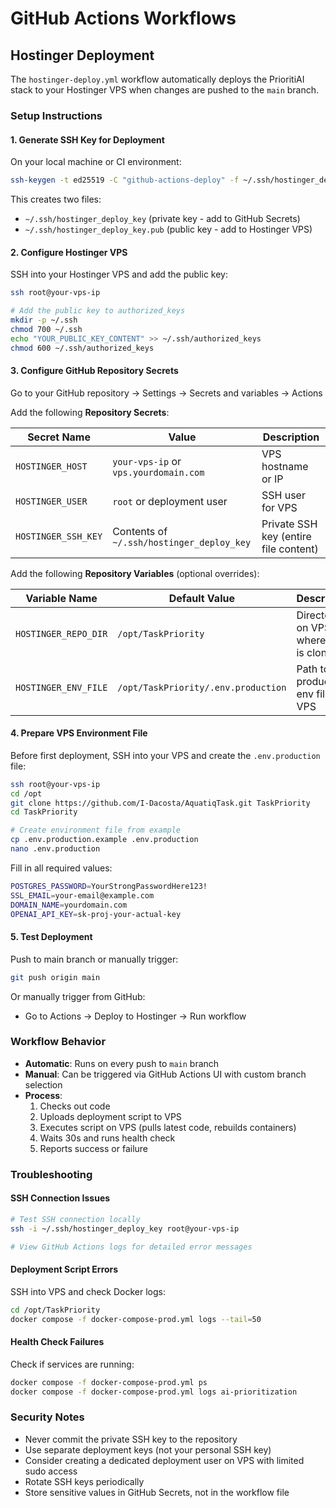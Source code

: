 # GitHub Actions Workflows

## Hostinger Deployment

The `hostinger-deploy.yml` workflow automatically deploys the PrioritiAI stack to your Hostinger VPS when changes are pushed to the `main` branch.

### Setup Instructions

#### 1. Generate SSH Key for Deployment

On your local machine or CI environment:

```bash
ssh-keygen -t ed25519 -C "github-actions-deploy" -f ~/.ssh/hostinger_deploy_key -N ""
```

This creates two files:
- `~/.ssh/hostinger_deploy_key` (private key - add to GitHub Secrets)
- `~/.ssh/hostinger_deploy_key.pub` (public key - add to Hostinger VPS)

#### 2. Configure Hostinger VPS

SSH into your Hostinger VPS and add the public key:

```bash
ssh root@your-vps-ip

# Add the public key to authorized_keys
mkdir -p ~/.ssh
chmod 700 ~/.ssh
echo "YOUR_PUBLIC_KEY_CONTENT" >> ~/.ssh/authorized_keys
chmod 600 ~/.ssh/authorized_keys
```

#### 3. Configure GitHub Repository Secrets

Go to your GitHub repository → Settings → Secrets and variables → Actions

Add the following **Repository Secrets**:

| Secret Name | Value | Description |
|-------------|-------|-------------|
| `HOSTINGER_HOST` | `your-vps-ip` or `vps.yourdomain.com` | VPS hostname or IP |
| `HOSTINGER_USER` | `root` or deployment user | SSH user for VPS |
| `HOSTINGER_SSH_KEY` | Contents of `~/.ssh/hostinger_deploy_key` | Private SSH key (entire file content) |

Add the following **Repository Variables** (optional overrides):

| Variable Name | Default Value | Description |
|---------------|---------------|-------------|
| `HOSTINGER_REPO_DIR` | `/opt/TaskPriority` | Directory on VPS where repo is cloned |
| `HOSTINGER_ENV_FILE` | `/opt/TaskPriority/.env.production` | Path to production env file on VPS |

#### 4. Prepare VPS Environment File

Before first deployment, SSH into your VPS and create the `.env.production` file:

```bash
ssh root@your-vps-ip
cd /opt
git clone https://github.com/I-Dacosta/AquatiqTask.git TaskPriority
cd TaskPriority

# Create environment file from example
cp .env.production.example .env.production
nano .env.production
```

Fill in all required values:
```bash
POSTGRES_PASSWORD=YourStrongPasswordHere123!
SSL_EMAIL=your-email@example.com
DOMAIN_NAME=yourdomain.com
OPENAI_API_KEY=sk-proj-your-actual-key
```

#### 5. Test Deployment

Push to main branch or manually trigger:

```bash
git push origin main
```

Or manually trigger from GitHub:
- Go to Actions → Deploy to Hostinger → Run workflow

### Workflow Behavior

- **Automatic**: Runs on every push to `main` branch
- **Manual**: Can be triggered via GitHub Actions UI with custom branch selection
- **Process**:
  1. Checks out code
  2. Uploads deployment script to VPS
  3. Executes script on VPS (pulls latest code, rebuilds containers)
  4. Waits 30s and runs health check
  5. Reports success or failure

### Troubleshooting

#### SSH Connection Issues

```bash
# Test SSH connection locally
ssh -i ~/.ssh/hostinger_deploy_key root@your-vps-ip

# View GitHub Actions logs for detailed error messages
```

#### Deployment Script Errors

SSH into VPS and check Docker logs:

```bash
cd /opt/TaskPriority
docker compose -f docker-compose-prod.yml logs --tail=50
```

#### Health Check Failures

Check if services are running:

```bash
docker compose -f docker-compose-prod.yml ps
docker compose -f docker-compose-prod.yml logs ai-prioritization
```

### Security Notes

- Never commit the private SSH key to the repository
- Use separate deployment keys (not your personal SSH key)
- Consider creating a dedicated deployment user on VPS with limited sudo access
- Rotate SSH keys periodically
- Store sensitive values in GitHub Secrets, not in the workflow file
